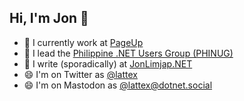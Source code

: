 ## Hi, I'm Jon 👋

- 🔭 I currently work at [PageUp](https://github.com/PageupPeopleOrg/)
- 🌱 I lead the [Philippine .NET Users Group (PHINUG)](https://phinug.org)
- 💬 I write (sporadically) at [JonLimjap.NET](https://jonlimjap.net)
- 😄 I'm on Twitter as [@lattex](https://twitter.com/lattex)
- 😄 I'm on Mastodon as <a rel="me" href="https://dotnet.social/@lattex">@lattex@dotnet.social</a>


<!--
**LaTtEX/LaTtEX** is a ✨ _special_ ✨ repository because its `README.md` (this file) appears on your GitHub profile.

Here are some ideas to get you started:

- 🔭 I’m currently working on ...
- 🌱 I’m currently learning ...
- 👯 I’m looking to collaborate on ...
- 🤔 I’m looking for help with ...
- 💬 Ask me about ...
- 📫 How to reach me: ...
- 😄 Pronouns: ...
- ⚡ Fun fact: ...
-->
